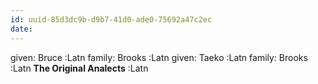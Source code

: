 ```yaml
---
id: uuid-85d3dc9b-d9b7-41d0-ade0-75692a47c2ec
date: 
---
```


given: Bruce :Latn
family: Brooks :Latn
given: Taeko :Latn
family: Brooks :Latn
**The Original Analects** :Latn